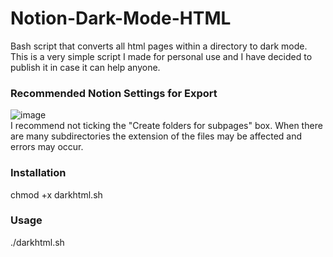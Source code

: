 # Notion-Dark-Mode-HTML
Bash script that converts all html pages within a directory to dark mode.  
This is a very simple script I made for personal use and I have decided to publish it in case it can help anyone.  

### Recommended Notion Settings for Export
![image](https://user-images.githubusercontent.com/62722221/226130287-803fba8a-cb4a-4814-86ef-4e6e112bd901.png)  
I recommend not ticking the "Create folders for subpages" box. When there are many subdirectories the extension of the files may be affected and errors may occur.

### Installation
chmod +x darkhtml.sh

### Usage
./darkhtml.sh <Directory>
